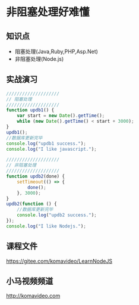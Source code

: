 非阻塞处理好难懂
===============

## 知识点

* 阻塞处理(Java,Ruby,PHP,Asp.Net)
* 非阻塞处理(Node.js)

## 实战演习

~~~javascript
////////////////////
// 阻塞处理
////////////////////
function updb1() {
    var start = new Date().getTime();
    while (new Date().getTime() < start + 3000);
}
updb1();
//数据库更新完毕
console.log("updb1 success.");
console.log("I like javascript.");

////////////////////
// 非阻塞处理
////////////////////
function updb2(done) {
    setTimeout(() => {
        done();
    }, 3000);
}
updb2(function () {
    //数据库更新完毕
    console.log("updb2 success.");
});
console.log("I like Nodejs.");
~~~

## 课程文件

https://gitee.com/komavideo/LearnNodeJS

## 小马视频频道

http://komavideo.com
